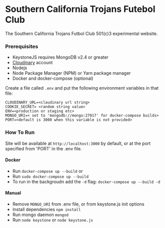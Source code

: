 # Southern California Trojans Futebol Club
The Southern California Trojans Futbol Club 501(c)3 experimental website.

### Prerequisites

* KeystoneJS requires MongoDB v2.4 or greater
* [Cloudinary](https://cloudinary.com/) account
* Nodejs
* Node Package Manager (NPM) or Yarn package manager
* Docker and docker-compose (optional)

Create a file called `.env` and put the following environment variables in that file:

`CLOUDINARY_URL=<claudinary url string>`  
`COOKIE_SECRET= <random string value>`  
`ENV=<production or staging etc>`  
`MONGO_URI=< set to 'mongodb://mongo:27017' for docker-compose builds>`  
`PORT=<default is 3000 when this variable is not provided>`  

### How To Run
Site will be available at `http://localhost:3000` by default, or at the port specified from 'PORT' in the .env file.

#### Docker
* Run `docker-compose up --build` or
* Run `sudo docker-compose up --build` 
* To run in the backgroudn add the `-d` flag: `docker-compose up --build -d`

#### Manual
* Remove `MONGO_URI` from .env file, or from keystone.js init options
* Install dependencies `npm install`
* Run mongo daemon `mongod`
* Run `node keystone` or `node keystone.js`

